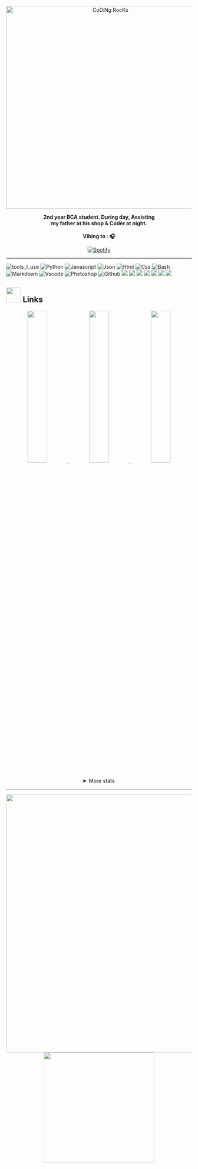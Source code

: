 <div align="center" width="50">

<img src="https://qiv2.ashun01.eu.org/animation/dev-working_rounded.gif" href="https://github.com/sp-xd" alt="CoDiNg RocKs"  width="550"/>
<br>
<p><strong>2nd year BCA student. During day, Assisting
<br>my father at his shop & Coder at night.
<br><br> Vibing to : 🎧  </strong></p>

[![Spotify](https://spotify-readme.sp-xd.vercel.app/api/spotify)](https://open.spotify.com/user/somnathpaul) <br>

</div>

<hr></hr>

![tools_I_use](https://img.shields.io/badge/-%F0%9F%9A%80%20Tools%20I%20use-orange)
![Python](https://img.shields.io/badge/Python-FFD43B?style=flat&logo=python&logoColor=darkgreen)
![Javascript](https://img.shields.io/badge/JavaScript-323330?style=flat&logo=javascript&logoColor=F7DF1E)
![Json](https://img.shields.io/badge/json-5E5C5C?style=flat&logo=json&logoColor=white)
![Html](https://img.shields.io/badge/HTML5-E34F26?style=flat&logo=html5&logoColor=white)
![Css](https://img.shields.io/badge/CSS3-1572B6?style=flat&logo=css3&logoColor=white)
![Bash](https://img.shields.io/badge/GNU%20Bash-4EAA25?style=flat&logo=GNU%20Bash&logoColor=white)
![Markdown](https://img.shields.io/badge/Markdown-000000?style=flat&logo=markdown&logoColor=white)
![Vscode](https://img.shields.io/badge/Visual_Studio_Code-0078D4?style=flat&logo=visual%20studio%20code&logoColor=white)
![Photoshop](https://img.shields.io/badge/Adobe%20Photoshop-31A8FF?style=flat&logo=Adobe%20Photoshop&logoColor=black)
![Github](https://img.shields.io/badge/-Github-181717?style=flat-square&logo=GitHub&logoColor=white)
<img src="https://img.shields.io/badge/-Git-F44D27?style=flat-square&logo=Git&logoColor=white"/>
<img src="https://img.shields.io/badge/-NPM-CB3837?style=flat-square&logo=NPM&logoColor=white"/>
<img src="https://img.shields.io/badge/-Notion-000000?style=flat-square&logo=Notion&logoColor=white"/>
<img src="https://img.shields.io/badge/-Vue.js-42B883?style=flat-square&logo=Vue.js&logoColor=white"/>
<img src="https://img.shields.io/badge/-WebPack-1C78C0?style=flat-square&logo=WebPack&logoColor=white"/>
<img src="https://img.shields.io/badge/-ESLint-4B32C3?style=flat-square&logo=ESLint&logoColor=white"/>
<img src="https://img.shields.io/badge/-Google%20Cloud-4285F4?style=flat-square&logo=Google%20Cloud&logoColor=white"/>

## <img height="40" src="https://qiv2.ashun01.eu.org/animation/kyubey.gif"/> Links

<div align="center" >
<a  href="https://github.com/Geda-999">

<img src="https://github-readme-streak-stats.herokuapp.com/?user=Geda-999&theme=dark" width="32.5%">
<img src="https://bad-apple-github-readme.vercel.app/api?show_bg=1&username=Geda-999&show_icons=true" width="32.5%">
<img src="https://github-readme-stats.vercel.app/api/top-langs/?username=Geda-999&layout=compact&text_color=daf7dc&bg_color=151515&hide=python,php" width="32.5%">

</a>

<details>
  <summary>More stats</summary>

<img src="https://github-readme-stats.vercel.app/api/top-langs/?username=Geda-999&hide=javascript,html">

</details>

<hr></hr>

<a href="chrome://dino">
    <img src="https://qiv2.ashun01.eu.org/animation/this_page_is01.gif" href="https://github.com/SP-XD" width="700"/><br>
</a>
<img src="https://qiv2.ashun01.eu.org/animation/this_page_is.gif"  width="300"/>

</div>

<!-- ### Hi there 👋 -->

<!--
**Geda-999/Geda-999** is a ✨ _special_ ✨ repository because its `README.md` (this file) appears on your GitHub profile.

Here are some ideas to get you started:

- 🔭 I’m currently working on ...
- 🌱 I’m currently learning ...
- 👯 I’m looking to collaborate on ...
- 🤔 I’m looking for help with ...
- 💬 Ask me about ...
- 📫 How to reach me: ...
- 😄 Pronouns: ...
- ⚡ Fun fact: ...
-->
